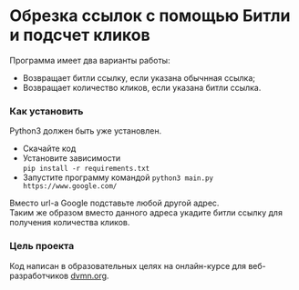 # Обрезка ссылок с помощью Битли и подсчет кликов

Программа имеет два варианты работы:  
- Возвращает битли ссылку, если указана обычнная ссылка;
- Возвращает количество кликов, если указана битли ссылка.

### Как установить

Python3 должен быть уже установлен. 
- Скачайте код
- Установите зависимости  
`pip install -r requirements.txt`
- Запустите программу командой
`python3 main.py https://www.google.com/`

Вместо url-а Google подставьте любой другой адрес.  
Таким же образом вместо данного адреса укадите битли ссылку для получения количества кликов.

### Цель проекта

Код написан в образовательных целях на онлайн-курсе для веб-разработчиков [dvmn.org](https://dvmn.org/).